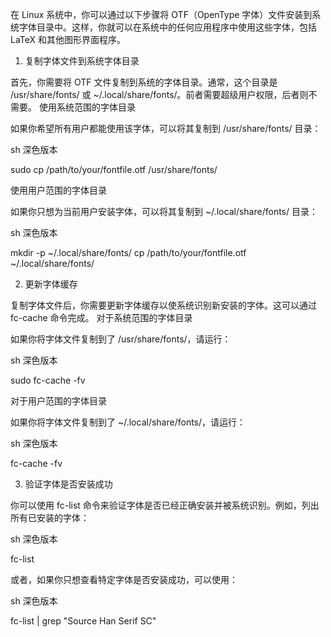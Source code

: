 在 Linux 系统中，你可以通过以下步骤将 OTF（OpenType 字体）文件安装到系统字体目录中。这样，你就可以在系统中的任何应用程序中使用这些字体，包括 LaTeX 和其他图形界面程序。
1. 复制字体文件到系统字体目录

首先，你需要将 OTF 文件复制到系统的字体目录。通常，这个目录是 /usr/share/fonts/ 或 ~/.local/share/fonts/。前者需要超级用户权限，后者则不需要。
使用系统范围的字体目录

如果你希望所有用户都能使用该字体，可以将其复制到 /usr/share/fonts/ 目录：

sh
深色版本

sudo cp /path/to/your/fontfile.otf /usr/share/fonts/

使用用户范围的字体目录

如果你只想为当前用户安装字体，可以将其复制到 ~/.local/share/fonts/ 目录：

sh
深色版本

mkdir -p ~/.local/share/fonts/
cp /path/to/your/fontfile.otf ~/.local/share/fonts/

2. 更新字体缓存

复制字体文件后，你需要更新字体缓存以使系统识别新安装的字体。这可以通过 fc-cache 命令完成。
对于系统范围的字体目录

如果你将字体文件复制到了 /usr/share/fonts/，请运行：

sh
深色版本

sudo fc-cache -fv

对于用户范围的字体目录

如果你将字体文件复制到了 ~/.local/share/fonts/，请运行：

sh
深色版本

fc-cache -fv

3. 验证字体是否安装成功

你可以使用 fc-list 命令来验证字体是否已经正确安装并被系统识别。例如，列出所有已安装的字体：

sh
深色版本

fc-list

或者，如果你只想查看特定字体是否安装成功，可以使用：

sh
深色版本

fc-list | grep "Source Han Serif SC"